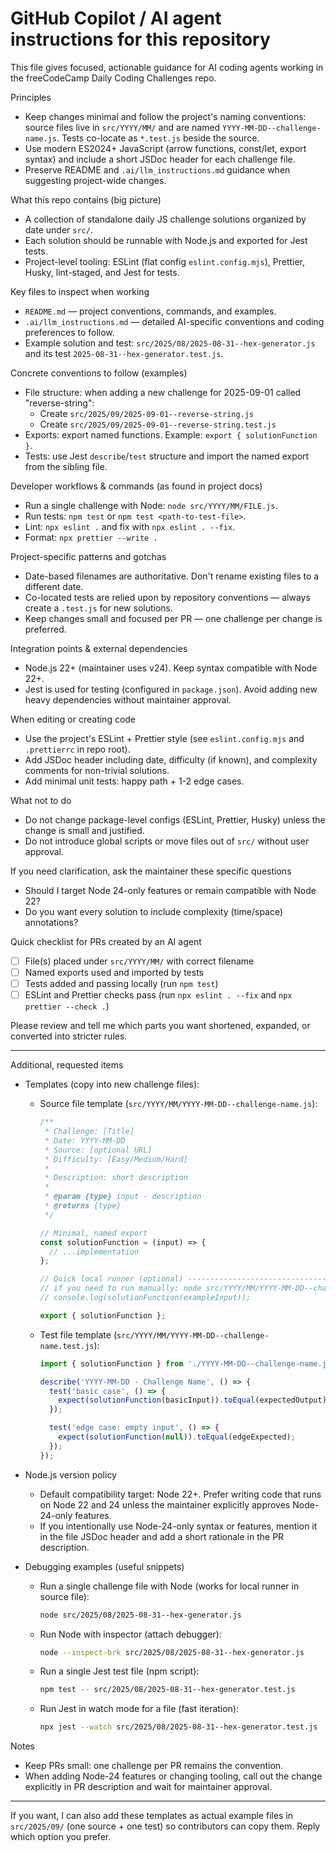 # GitHub Copilot / AI agent instructions for this repository

This file gives focused, actionable guidance for AI coding agents working in the freeCodeCamp Daily Coding Challenges repo.

Principles
- Keep changes minimal and follow the project's naming conventions: source files live in `src/YYYY/MM/` and are named `YYYY-MM-DD--challenge-name.js`. Tests co-locate as `*.test.js` beside the source.
- Use modern ES2024+ JavaScript (arrow functions, const/let, export syntax) and include a short JSDoc header for each challenge file.
- Preserve README and `.ai/llm_instructions.md` guidance when suggesting project-wide changes.

What this repo contains (big picture)
- A collection of standalone daily JS challenge solutions organized by date under `src/`.
- Each solution should be runnable with Node.js and exported for Jest tests.
- Project-level tooling: ESLint (flat config `eslint.config.mjs`), Prettier, Husky, lint-staged, and Jest for tests.

Key files to inspect when working
- `README.md` — project conventions, commands, and examples.
- `.ai/llm_instructions.md` — detailed AI-specific conventions and coding preferences to follow.
- Example solution and test: `src/2025/08/2025-08-31--hex-generator.js` and its test `2025-08-31--hex-generator.test.js`.

Concrete conventions to follow (examples)
- File structure: when adding a new challenge for 2025-09-01 called "reverse-string":
  - Create `src/2025/09/2025-09-01--reverse-string.js`
  - Create `src/2025/09/2025-09-01--reverse-string.test.js`
- Exports: export named functions. Example: `export { solutionFunction }`.
- Tests: use Jest `describe`/`test` structure and import the named export from the sibling file.

Developer workflows & commands (as found in project docs)
- Run a single challenge with Node: `node src/YYYY/MM/FILE.js`.
- Run tests: `npm test` or `npm test <path-to-test-file>`.
- Lint: `npx eslint .` and fix with `npx eslint . --fix`.
- Format: `npx prettier --write .`

Project-specific patterns and gotchas
- Date-based filenames are authoritative. Don't rename existing files to a different date.
- Co-located tests are relied upon by repository conventions — always create a `.test.js` for new solutions.
- Keep changes small and focused per PR — one challenge per change is preferred.

Integration points & external dependencies
- Node.js 22+ (maintainer uses v24). Keep syntax compatible with Node 22+.
- Jest is used for testing (configured in `package.json`). Avoid adding new heavy dependencies without maintainer approval.

When editing or creating code
- Use the project's ESLint + Prettier style (see `eslint.config.mjs` and `.prettierrc` in repo root).
- Add JSDoc header including date, difficulty (if known), and complexity comments for non-trivial solutions.
- Add minimal unit tests: happy path + 1-2 edge cases.

What not to do
- Do not change package-level configs (ESLint, Prettier, Husky) unless the change is small and justified.
- Do not introduce global scripts or move files out of `src/` without user approval.

If you need clarification, ask the maintainer these specific questions
- Should I target Node 24-only features or remain compatible with Node 22?
- Do you want every solution to include complexity (time/space) annotations?

Quick checklist for PRs created by an AI agent
- [ ] File(s) placed under `src/YYYY/MM/` with correct filename
- [ ] Named exports used and imported by tests
- [ ] Tests added and passing locally (run `npm test`)
- [ ] ESLint and Prettier checks pass (run `npx eslint . --fix` and `npx prettier --check .`)

Please review and tell me which parts you want shortened, expanded, or converted into stricter rules.

---

Additional, requested items

- Templates (copy into new challenge files):

  - Source file template (`src/YYYY/MM/YYYY-MM-DD--challenge-name.js`):

    ```javascript
    /**
     * Challenge: [Title]
     * Date: YYYY-MM-DD
     * Source: [optional URL]
     * Difficulty: [Easy/Medium/Hard]
     *
     * Description: short description
     *
     * @param {type} input - description
     * @returns {type}
     */

    // Minimal, named export
    const solutionFunction = (input) => {
      // ...implementation
    };

    // Quick local runner (optional) -------------------------------------------------
    // if you need to run manually: node src/YYYY/MM/YYYY-MM-DD--challenge-name.js
    // console.log(solutionFunction(exampleInput));

    export { solutionFunction };
    ```

  - Test file template (`src/YYYY/MM/YYYY-MM-DD--challenge-name.test.js`):

    ```javascript
    import { solutionFunction } from './YYYY-MM-DD--challenge-name.js';

    describe('YYYY-MM-DD - Challenge Name', () => {
      test('basic case', () => {
        expect(solutionFunction(basicInput)).toEqual(expectedOutput);
      });

      test('edge case: empty input', () => {
        expect(solutionFunction(null)).toEqual(edgeExpected);
      });
    });
    ```

- Node.js version policy

  - Default compatibility target: Node 22+. Prefer writing code that runs on Node 22 and 24 unless the maintainer explicitly approves Node-24-only features.
  - If you intentionally use Node-24-only syntax or features, mention it in the file JSDoc header and add a short rationale in the PR description.

- Debugging examples (useful snippets)

  - Run a single challenge file with Node (works for local runner in source file):

    ```bash
    node src/2025/08/2025-08-31--hex-generator.js
    ```

  - Run Node with inspector (attach debugger):

    ```bash
    node --inspect-brk src/2025/08/2025-08-31--hex-generator.js
    ```

  - Run a single Jest test file (npm script):

    ```bash
    npm test -- src/2025/08/2025-08-31--hex-generator.test.js
    ```

  - Run Jest in watch mode for a file (fast iteration):

    ```bash
    npx jest --watch src/2025/08/2025-08-31--hex-generator.test.js
    ```

Notes
- Keep PRs small: one challenge per PR remains the convention.
- When adding Node-24 features or changing tooling, call out the change explicitly in PR description and wait for maintainer approval.

---

If you want, I can also add these templates as actual example files in `src/2025/09/` (one source + one test) so contributors can copy them. Reply which option you prefer.
